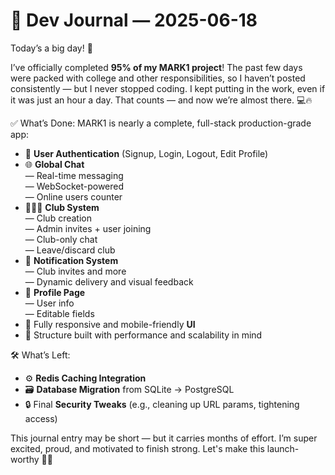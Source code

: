 # 📝 Dev Journal — 2025-06-18

Today’s a big day! 🎉

I’ve officially completed **95% of my MARK1 project**! The past few days were packed with college and other responsibilities, so I haven’t posted consistently — but I never stopped coding. I kept putting in the work, even if it was just an hour a day. That counts — and now we’re almost there. 💻🔥

✅ What’s Done:
MARK1 is nearly a complete, full-stack production-grade app:
- 👤 **User Authentication** (Signup, Login, Logout, Edit Profile)
- 🌐 **Global Chat**  
  — Real-time messaging  
  — WebSocket-powered  
  — Online users counter  
- 🧑‍🤝‍🧑 **Club System**  
  — Club creation  
  — Admin invites + user joining  
  — Club-only chat  
  — Leave/discard club  
- 🔔 **Notification System**  
  — Club invites and more  
  — Dynamic delivery and visual feedback  
- 🧑 **Profile Page**  
  — User info  
  — Editable fields  
- 🎨 Fully responsive and mobile-friendly **UI**
- 🧠 Structure built with performance and scalability in mind

🛠️ What’s Left:
- ⚙️ **Redis Caching Integration**
- 🗃️ **Database Migration** from SQLite → PostgreSQL
- 🔒 Final **Security Tweaks** (e.g., cleaning up URL params, tightening access)

This journal entry may be short — but it carries months of effort. I’m super excited, proud, and motivated to finish strong. Let's make this launch-worthy 🚀✨
